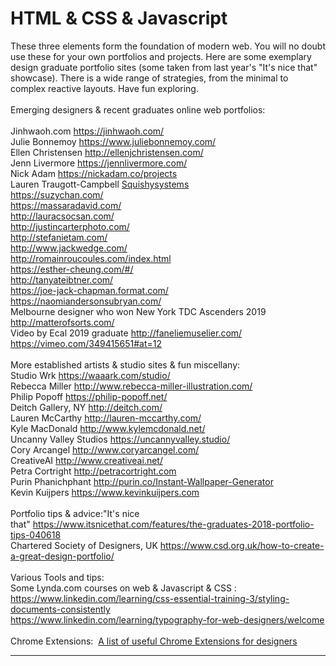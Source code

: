 # HTML & CSS & Javascript
These three elements form the foundation of modern web. You will no doubt use these for your own portfolios and projects.
Here are some exemplary design graduate portfolio sites (some taken from last year's "It's nice that" showcase). There is a wide range of strategies, from the minimal to complex reactive layouts. Have fun exploring.<br/><br/>Emerging designers & recent graduates online web portfolios:<br/><br/>Jinhwaoh.com https://jinhwaoh.com/ <br/>Julie Bonnemoy https://www.juliebonnemoy.com/ <br/>Ellen Christensen http://ellenjchristensen.com/ <br/>Jenn Livermore https://jennlivermore.com/ <br/>Nick Adam https://nickadam.co/projects <br/>Lauren Traugott-Campbell [Squishysystems](http://squishysystems.com/) <br/>https://suzychan.com/ <br/>https://massaradavid.com/ <br/>http://lauracsocsan.com/ <br/>http://justincarterphoto.com/ <br/>http://stefanietam.com/ <br/>http://www.jackwedge.com/ <br/>http://romainroucoules.com/index.html <br/>https://esther-cheung.com/#/ <br/>http://tanyateibtner.com/ <br/>https://joe-jack-chapman.format.com/ <br/>https://naomiandersonsubryan.com/ <br/>Melbourne designer who won New York TDC Ascenders 2019 http://matterofsorts.com/ <br/>Video by Ecal 2019 graduate http://faneliemuselier.com/ <br/>https://vimeo.com/349415651#at=12 <br/><br/>More established artists & studio sites & fun miscellany:<br/>Studio Wrk https://waaark.com/studio/ <br/>Rebecca Miller http://www.rebecca-miller-illustration.com/ <br/>Philip Popoff https://philip-popoff.net/ <br/>Deitch Gallery, NY http://deitch.com/ <br/>Lauren McCarthy http://lauren-mccarthy.com/ <br/>Kyle MacDonald http://www.kylemcdonald.net/ <br/>Uncanny Valley Studios https://uncannyvalley.studio/ <br/>Cory Arcangel http://www.coryarcangel.com/ <br/>CreativeAI http://www.creativeai.net/ <br/>Petra Cortright http://petracortright.com <br/>Purin Phanichphant http://purin.co/Instant-Wallpaper-Generator <br/>Kevin Kuijpers https://www.kevinkuijpers.com <br/><br/>Portfolio tips & advice:"It's nice that" https://www.itsnicethat.com/features/the-graduates-2018-portfolio-tips-040618 <br/>Chartered Society of Designers, UK https://www.csd.org.uk/how-to-create-a-great-design-portfolio/ <br/><br/>Various Tools and tips:<br/>Some Lynda.com courses on web & Javascript & CSS : <br/>https://www.linkedin.com/learning/css-essential-training-3/styling-documents-consistently <br/>https://www.linkedin.com/learning/typography-for-web-designers/welcome <br/><br/>Chrome Extensions:  [A list of useful Chrome Extensions for designers](https://medium.com/@CanvasFlip/ultimate-collection-of-chrome-extensions-for-designers-9c8a58100f1c)
<hr></hr><br/>

